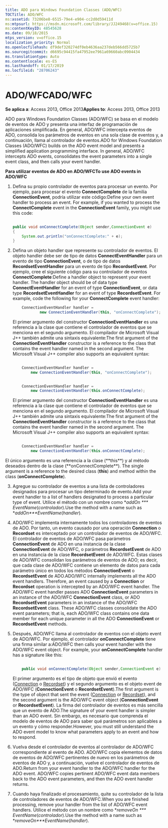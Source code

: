 ```yaml
---
title: ADO para Windows Foundation Classes (ADO/WFC)
TOCTitle: ADO/WFC
ms:assetid: 73206be8-6515-79e4-e904-cc2d0d59411d
ms:mtpsurl: https://msdn.microsoft.com/library/JJ249468(v=office.15)
ms:contentKeyID: 48545628
ms.date: 09/18/2015
mtps_version: v=office.15
localization_priority: Normal
ms.openlocfilehash: df9def320274df0eb4636aa237deb566dd5725b7
ms.sourcegitcommit: d6695c94415fa47952ee7961a69660abc0904434
ms.translationtype: Auto
ms.contentlocale: es-ES
ms.lasthandoff: 01/17/2019
ms.locfileid: "28706243"
---
```

# <a name="adowfc"></a><span data-ttu-id="e5270-102">ADO/WFC</span><span class="sxs-lookup"><span data-stu-id="e5270-102">ADO/WFC</span></span>


<span data-ttu-id="e5270-103">**Se aplica a**: Access 2013, Office 2013</span><span class="sxs-lookup"><span data-stu-id="e5270-103">**Applies to**: Access 2013, Office 2013</span></span>

<span data-ttu-id="e5270-p101">ADO para Windows Foundation Classes (ADO/WFC) se basa en el modelo de eventos de ADO y presenta una interfaz de programación de aplicaciones simplificada. En general, ADO/WFC intercepta eventos de ADO, consolida los parámetros de eventos en una sola clase de eventos y, a continuación, llama al controlador de eventos.</span><span class="sxs-lookup"><span data-stu-id="e5270-p101">ADO for Windows Foundation Classes (ADO/WFC) builds on the ADO event model and presents a simplified application programming interface. In general, ADO/WFC intercepts ADO events, consolidates the event parameters into a single event class, and then calls your event handler.</span></span>

<span data-ttu-id="e5270-106">**Para utilizar eventos de ADO en ADO/WFC**</span><span class="sxs-lookup"><span data-stu-id="e5270-106">**To use ADO events in ADO/WFC**</span></span>

1.  <span data-ttu-id="e5270-p102">Defina su propio controlador de eventos para procesar un evento. Por ejemplo, para procesar el evento **ConnectComplete** de la familia **ConnectionEvent**, podría utilizar este código:</span><span class="sxs-lookup"><span data-stu-id="e5270-p102">Define your own event handler to process an event. For example, if you wanted to process the **ConnectComplete** event in the **ConnectionEvent** family, you might use this code:</span></span>
    
    ```java 
     
    public void onConnectComplete(Object sender,ConnectionEvent e) 
    { 
        System.out.println("onConnectComplete:" + e); 
    } 
    ```

2.  <span data-ttu-id="e5270-p103">Defina un objeto handler que represente su controlador de eventos. El objeto handler debe ser de tipo de datos **ConnectEventHandler** para un evento de tipo **ConnectionEvent**, o de tipo de datos **RecordsetEventHandler** para un evento de tipo **RecordsetEvent**. Por ejemplo, cree el siguiente código para su controlador de eventos **ConnectComplete**:</span><span class="sxs-lookup"><span data-stu-id="e5270-p103">Define a handler object to represent your event handler. The handler object should be of data type **ConnectEventHandler** for an event of type **ConnectionEvent**, or data type **RecordsetEventHandler** for an event of type **RecordsetEvent**. For example, code the following for your **ConnectComplete** event handler:</span></span>
    
    ```java
        ConnectionEventHandler handler =  
                new ConnectionEventHandler(this, "onConnectComplete"); 
    ```

    <span data-ttu-id="e5270-p104">El primer argumento del constructor **ConnectionEventHandler** es una referencia a la clase que contiene el controlador de eventos que se menciona en el segundo argumento. El compilador de Microsoft Visual J++ también admite una sintaxis equivalente:</span><span class="sxs-lookup"><span data-stu-id="e5270-p104">The first argument of the **ConnectionEventHandler** constructor is a reference to the class that contains the event handler named in the second argument. The Microsoft Visual J++ compiler also supports an equivalent syntax:</span></span>
    
    ```java 
     
        ConnectionEventHandler handler =  
            new ConnectionEventHandler(this, "onConnectComplete"); 
    ```
    
    ```java 
     
        ConnectionEventHandler handler =  
            new ConnectionEventHandler(this.onConnectComplete); 
    ```
    
    <span data-ttu-id="e5270-p105">El primer argumento del constructor **ConnectionEventHandler** es una referencia a la clase que contiene el controlador de eventos que se menciona en el segundo argumento. El compilador de Microsoft Visual J++ también admite una sintaxis equivalente:</span><span class="sxs-lookup"><span data-stu-id="e5270-p105">The first argument of the **ConnectionEventHandler** constructor is a reference to the class that contains the event handler named in the second argument. The Microsoft Visual J++ compiler also supports an equivalent syntax:</span></span>
    
    ```java 
     
        ConnectionEventHandler handler =  
            new ConnectionEventHandler(this.onConnectComplete); 
    ```
    
    <span data-ttu-id="e5270-116">

El único argumento es una referencia a la clase (\*\*this\*\*) y al método deseados dentro de la clase (\*\*onConnectComplete**).
</span><span class="sxs-lookup"><span data-stu-id="e5270-116">The single argument is a reference to the desired class (**this**) and method within the class (**onConnectComplete**).</span></span>

3.  <span data-ttu-id="e5270-117">Agregue su controlador de eventos a una lista de controladores designados para procesar un tipo determinado de evento.</span><span class="sxs-lookup"><span data-stu-id="e5270-117">Add your event handler to a list of handlers designated to process a particular type of event.</span></span> <span data-ttu-id="e5270-118">Utilice el método con un nombre como \**addOn \*\*\* EventName*(*controlador*).</span><span class="sxs-lookup"><span data-stu-id="e5270-118">Use the method with a name such as \**addOn\*\*\*EventName*(*handler*).</span></span>

4.  <span data-ttu-id="e5270-p107">ADO/WFC implementa internamente todos los controladores de eventos de ADO. Por tanto, un evento causado por una operación **Connection** o **Recordset** es interceptado por un controlador de eventos de ADO/WFC. El controlador de eventos de ADO/WFC pasa parámetros **ConnectionEvent** de ADO en una instancia de la clase **ConnectionEvent** de ADO/WFC, o parámetros **RecordsetEvent** de ADO en una instancia de la clase **RecordsetEvent** de ADO/WFC. Estas clases de ADO/WFC consolidan los parámetros de eventos de ADO; es decir, que cada clase de ADO/WFC contiene un elemento de datos para cada parámetro único en todos los métodos **ConnectionEvent** o **RecordsetEvent** de ADO.</span><span class="sxs-lookup"><span data-stu-id="e5270-p107">ADO/WFC internally implements all the ADO event handlers. Therefore, an event caused by a **Connection** or **Recordset** operation is intercepted by an ADO/WFC event handler. The ADO/WFC event handler passes ADO **ConnectionEvent** parameters in an instance of the ADO/WFC **ConnectionEvent** class, or ADO **RecordsetEvent** parameters in an instance of the ADO/WFC **RecordsetEvent** class. These ADO/WFC classes consolidate the ADO event parameters; that is, each ADO/WFC class contains one data member for each unique parameter in all the ADO **ConnectionEvent** or **RecordsetEvent** methods.</span></span>

5.  <span data-ttu-id="e5270-p108">Después, ADO/WFC llama al controlador de eventos con el objeto event de ADO/WFC. Por ejemplo, el controlador **onConnectComplete** tiene una firma similar a:</span><span class="sxs-lookup"><span data-stu-id="e5270-p108">ADO/WFC then calls your event handler with the ADO/WFC event object. For example, your **onConnectComplete** handler has a signature like this:</span></span>
    
    ```java 
     
        public void onConnectComplete(Object sender,ConnectionEvent e) 
    ```
    
    <span data-ttu-id="e5270-125">El primer argumento es el tipo de objeto que envió el evento ([Connection](connection-object-ado.md) o [Recordset](recordset-object-ado.md)) y el segundo argumento es el objeto event de ADO/WFC (**ConnectionEvent** o **RecordsetEvent**).</span><span class="sxs-lookup"><span data-stu-id="e5270-125">The first argument is the type of object that sent the event ([Connection](connection-object-ado.md) or [Recordset](recordset-object-ado.md)), and the second argument is the ADO/WFC event object (**ConnectionEvent** or **RecordsetEvent**).</span></span> <span data-ttu-id="e5270-126">La firma del controlador de eventos es más sencilla que un evento de ADO.</span><span class="sxs-lookup"><span data-stu-id="e5270-126">The signature of your event handler is simpler than an ADO event.</span></span> <span data-ttu-id="e5270-127">Sin embargo, es necesario que comprenda el modelo de eventos de ADO para saber qué parámetros son aplicables a un evento y cómo responder.</span><span class="sxs-lookup"><span data-stu-id="e5270-127">However, you must still understand the ADO event model to know what parameters apply to an event and how to respond.</span></span>

6.  <span data-ttu-id="e5270-p110">Vuelva desde el controlador de eventos al controlador de ADO/WFC correspondiente al evento de ADO. ADO/WFC copia elementos de datos de eventos de ADO/WFC pertinentes de nuevo en los parámetros de eventos de ADO y, a continuación, vuelve el controlador de eventos de ADO.</span><span class="sxs-lookup"><span data-stu-id="e5270-p110">Return from your event handler to the ADO/WFC handler for the ADO event. ADO/WFC copies pertinent ADO/WFC event data members back to the ADO event parameters, and then the ADO event handler returns.</span></span>

7.  <span data-ttu-id="e5270-130">Cuando haya finalizado el procesamiento, quite su controlador de la lista de controladores de eventos de ADO/WFC.</span><span class="sxs-lookup"><span data-stu-id="e5270-130">When you are finished processing, remove your handler from the list of ADO/WFC event handlers.</span></span> <span data-ttu-id="e5270-131">Utilice el método con un nombre como \**removeOn \*\*\* EventName*(*controlador*).</span><span class="sxs-lookup"><span data-stu-id="e5270-131">Use the method with a name such as \**removeOn\*\*\*EventName*(*handler*).</span></span>

